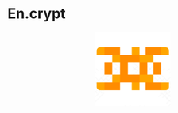 # En.crypt

<p align="center">
  <img src="https://github.com/PrajwalUlli/En.crypt/blob/main/logo.png" alt="Snippetree Banner" style="width:30%; max-width:800px;">
</p>
